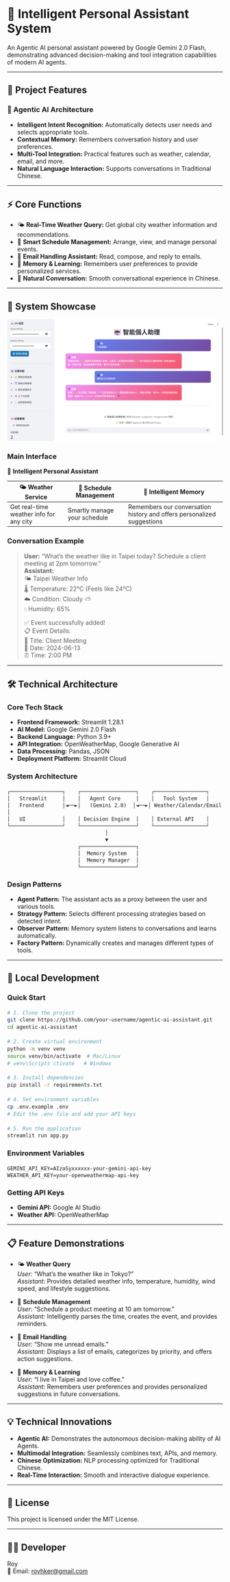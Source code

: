 
# 🤖 Intelligent Personal Assistant System

An Agentic AI personal assistant powered by Google Gemini 2.0 Flash, demonstrating advanced decision-making and tool integration capabilities of modern AI agents.

---

## 🎯 Project Features

### 🧠 Agentic AI Architecture

- **Intelligent Intent Recognition:** Automatically detects user needs and selects appropriate tools.
- **Contextual Memory:** Remembers conversation history and user preferences.
- **Multi-Tool Integration:** Practical features such as weather, calendar, email, and more.
- **Natural Language Interaction:** Supports conversations in Traditional Chinese.

---

## ⚡ Core Functions

- 🌤️ **Real-Time Weather Query:** Get global city weather information and recommendations.
- 📅 **Smart Schedule Management:** Arrange, view, and manage personal events.
- 📧 **Email Handling Assistant:** Read, compose, and reply to emails.
- 🧠 **Memory & Learning:** Remembers user preferences to provide personalized services.
- 💬 **Natural Conversation:** Smooth conversational experience in Chinese.

---

## 📸 System Showcase

![Demo Screenshot](./demo.png)

### Main Interface

🤖 **Intelligent Personal Assistant**

| 🌤️ Weather Service                   | 📅 Schedule Management        | 🧠 Intelligent Memory                              |
|---------------------------------------|------------------------------|---------------------------------------------------|
| Get real-time weather info for any city | Smartly manage your schedule | Remembers our conversation history and offers personalized suggestions |

### Conversation Example

> **User:** “What’s the weather like in Taipei today? Schedule a client meeting at 2pm tomorrow.”  
> **Assistant:**  
> 🌤️ Taipei Weather Info  
> 🌡️ Temperature: 22°C (Feels like 24°C)  
> ☁️ Condition: Cloudy ⛅  
> 💧 Humidity: 65%  
>  
> ✅ Event successfully added!  
> 📋 Event Details:  
> 🎯 Title: Client Meeting  
> 📅 Date: 2024-06-13  
> ⏰ Time: 2:00 PM  

---

## 🛠️ Technical Architecture

### Core Tech Stack

- **Frontend Framework:** Streamlit 1.28.1
- **AI Model:** Google Gemini 2.0 Flash
- **Backend Language:** Python 3.9+
- **API Integration:** OpenWeatherMap, Google Generative AI
- **Data Processing:** Pandas, JSON
- **Deployment Platform:** Streamlit Cloud

### System Architecture

```
┌─────────────────┐    ┌──────────────────┐    ┌─────────────────┐
│   Streamlit     │    │   Agent Core     │    │   Tool System   │
│   Frontend      │◄──►│   (Gemini 2.0)  │◄──►│ Weather/Calendar/Email │
│   UI            │    │ Decision Engine  │    │ External API    │
└─────────────────┘    └──────────────────┘    └─────────────────┘
                                │
                                ▼
                       ┌──────────────────┐
                       │  Memory System   │
                       │  Memory Manager  │
                       └──────────────────┘
```

### Design Patterns

- **Agent Pattern:** The assistant acts as a proxy between the user and various tools.
- **Strategy Pattern:** Selects different processing strategies based on detected intent.
- **Observer Pattern:** Memory system listens to conversations and learns automatically.
- **Factory Pattern:** Dynamically creates and manages different types of tools.

---

## 🔧 Local Development

### Quick Start

```bash
# 1. Clone the project
git clone https://github.com/your-username/agentic-ai-assistant.git
cd agentic-ai-assistant

# 2. Create virtual environment
python -m venv venv
source venv/bin/activate  # Mac/Linux
# venv\Scripts ctivate   # Windows

# 3. Install dependencies
pip install -r requirements.txt

# 4. Set environment variables
cp .env.example .env
# Edit the .env file and add your API keys

# 5. Run the application
streamlit run app.py
```

### Environment Variables

```env
GEMINI_API_KEY=AIzaSyxxxxxx-your-gemini-api-key
WEATHER_API_KEY=your-openweathermap-api-key
```

### Getting API Keys

- **Gemini API:** Google AI Studio
- **Weather API:** OpenWeatherMap

---

## 📋 Feature Demonstrations

- 🌤️ **Weather Query**  
  *User:* “What’s the weather like in Tokyo?”  
  *Assistant:* Provides detailed weather info, temperature, humidity, wind speed, and lifestyle suggestions.

- 📅 **Schedule Management**  
  *User:* “Schedule a product meeting at 10 am tomorrow.”  
  *Assistant:* Intelligently parses the time, creates the event, and provides reminders.

- 📧 **Email Handling**  
  *User:* “Show me unread emails.”  
  *Assistant:* Displays a list of emails, categorizes by priority, and offers action suggestions.

- 🧠 **Memory & Learning**  
  *User:* “I live in Taipei and love coffee.”  
  *Assistant:* Remembers user preferences and provides personalized suggestions in future conversations.

---

## 💡 Technical Innovations

- **Agentic AI:** Demonstrates the autonomous decision-making ability of AI Agents.
- **Multimodal Integration:** Seamlessly combines text, APIs, and memory.
- **Chinese Optimization:** NLP processing optimized for Traditional Chinese.
- **Real-Time Interaction:** Smooth and interactive dialogue experience.

---

## 📄 License

This project is licensed under the MIT License.

---

## 👨‍💻 Developer

Roy  
📧 Email: royhker@gmail.com
